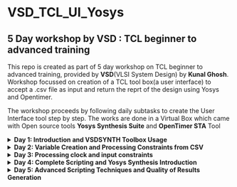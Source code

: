 # VSD_TCL_UI_Yosys

## 5 Day workshop by VSD : TCL beginner to advanced training  
This repo is created as part of 5 day workshop on TCL beginner to advanced training, provided by **VSD**(VLSI System Design) by **Kunal Ghosh**. Workshop focussed on creation of a TCL tool box(a user interface) to accept a .csv file as input and return the reprt of the design using Yosys and Opentimer.

The workshop proceeds by following daily subtasks to create the User Interface tool step by step. The works are done in a Virtual Box which came with Open source tools **Yosys Synthesis Suite** and **OpenTimer STA** Tool

<details>
  <summary><strong>Day 1: Introduction and VSDSYNTH Toolbox Usage</strong></summary>
  The overall function requirement of the tool we are designing was discussed in this day's workshop. We build a TCL tool box which takes a csv file as an input and gives a timing result  output after running through synthesis and timing tools. The tasks followed for this purpose are given below. I have linked the specific subtasks done throughout the workshop days. 
  
  - ##### Task 1: Create a command (for example, vsdsynth) and pass .csv files from UNIX shell to TCL script
  - [fhgf](#####Variable-Creation-and-Processing-Constraints-from-CSV)
  - ##### Task 2:Converting all inputs to format [1]and SDC format, then passing them to the synthesis tool Yosys
  - ##### Task 3:Convert format [1] and SDC to format [2] and pass them to the timing tool 'Opentimer'.
  
</details>
<details>
  <summary><strong>Day 2: Variable Creation and Processing Constraints from CSV</strong></summary
                                                                                          
  - ##### Variable Creation and Processing Constraints from CSV 
  Task 1
</details>
<details>
  <summary><strong>Day 3: Processing clock and input constraints</strong></summary>

  Task 1
</details>
<details>
  <summary><strong>Day 4: Complete Scripting and Yosys Synthesis Introduction</strong></summary>

  Task 1
</details>
<details>
  <summary><strong>Day 5: Advanced Scripting Techniques and Quality of Results Generation</strong></summary>

  Task 1
</details>
